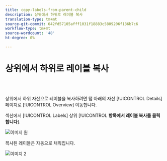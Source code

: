 ```yaml
---
title: copy-labels-from-parent-child
description: 상위에서 하위로 레이블 복사
translation-type: tm+mt
source-git-commit: 642fd57105afff1031f18883c5809206f136b7c6
workflow-type: tm+mt
source-wordcount: '48'
ht-degree: 0%

---
```



# 상위에서 하위로 레이블 복사

<br> 

상위에서 하위 자산으로 레이블을 복사하려면 탭 아래의 자산 [!UICONTROL Details] 페이지로 [!UICONTROL Overview] 이동합니다.

섹션에서 [!UICONTROL Labels] 상위 [!UICONTROL **항목에서 레이블 복사를 클릭합니다**].

![이미지 원](/help/sky/assets/labels/copy-labels-from-parent-to-child/copy-labels-from-parent-to-child-1.jpg)

복사된 레이블은 자동으로 채워집니다.

![이미지 2](/help/sky/assets/labels/copy-labels-from-parent-to-child/copy-labels-from-parent-to-child-2.jpg)

